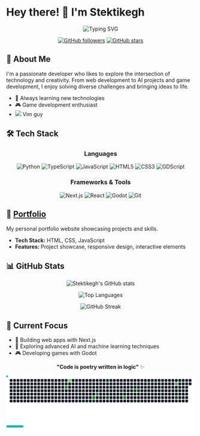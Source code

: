 # Hey there! 👋 I'm Stektikegh

<div align="center">
  
  ![Typing SVG](https://readme-typing-svg.herokuapp.com?font=Fira+Code&pause=1000&color=36BCF7&center=true&vCenter=true&width=435&lines=Full+Stack+Developer;AI+Enthusiast;Game+Developer;Always+Learning+New+Things)
  
  [![GitHub followers](https://img.shields.io/github/followers/Stektikegh?label=Follow&style=social)](https://github.com/Stektikegh)
  [![GitHub stars](https://img.shields.io/github/stars/Stektikegh?label=Stars&style=social)](https://github.com/Stektikegh)

</div>

## 🚀 About Me

I'm a passionate developer who likes to explore the intersection of technology and creativity. From web development to AI projects and game development, I enjoy solving diverse challenges and bringing ideas to life.

- 🌱 Always learning new technologies
- 🎮 Game development enthusiast
- ![](https://cdn.iconscout.com/icon/free/png-512/free-vim-icon-svg-download-png-2945210.png?f=webp&w=16) Vim guy

## 🛠️ Tech Stack

<div align="center">

### Languages
![Python](https://img.shields.io/badge/Python-3776AB?style=for-the-badge&logo=python&logoColor=white)
![TypeScript](https://img.shields.io/badge/TypeScript-007ACC?style=for-the-badge&logo=typescript&logoColor=white)
![JavaScript](https://img.shields.io/badge/JavaScript-F7DF1E?style=for-the-badge&logo=javascript&logoColor=black)
![HTML5](https://img.shields.io/badge/HTML5-E34F26?style=for-the-badge&logo=html5&logoColor=white)
![CSS3](https://img.shields.io/badge/CSS3-1572B6?style=for-the-badge&logo=css3&logoColor=white)
![GDScript](https://img.shields.io/badge/GDScript-355570?style=for-the-badge&logo=godot-engine&logoColor=white)

### Frameworks & Tools
![Next.js](https://img.shields.io/badge/Next.js-000000?style=for-the-badge&logo=nextdotjs&logoColor=white)
![React](https://img.shields.io/badge/React-20232A?style=for-the-badge&logo=react&logoColor=61DAFB)
![Godot](https://img.shields.io/badge/Godot-478CBF?style=for-the-badge&logo=godot-engine&logoColor=white)
![Git](https://img.shields.io/badge/Git-F05032?style=for-the-badge&logo=git&logoColor=white)

</div>

## 💼 [Portfolio](https://github.com/Stektikegh/Portfolio)
My personal portfolio website showcasing projects and skills.
- **Tech Stack:** HTML, CSS, JavaScript
- **Features:** Project showcase, responsive design, interactive elements

## 📊 GitHub Stats

<div align="center">
  
  ![Stektikegh's GitHub stats](https://github-readme-stats.vercel.app/api?username=Stektikegh&show_icons=true&theme=radical)
  
  ![Top Languages](https://github-readme-stats.vercel.app/api/top-langs/?username=Stektikegh&layout=compact&theme=radical)
  
  ![GitHub Streak](https://github-readme-streak-stats.herokuapp.com/?user=Stektikegh&theme=radical)

</div>

## 🎯 Current Focus

- 🔧 Building web apps with Next.js
- 🤖 Exploring advanced AI and machine learning techniques
- 🎮 Developing games with Godot

<div align="center">
  
  **"Code is poetry written in logic"** ✨
  
  ![Github Contributions](./svg-image-7.svg)
  
</div>
